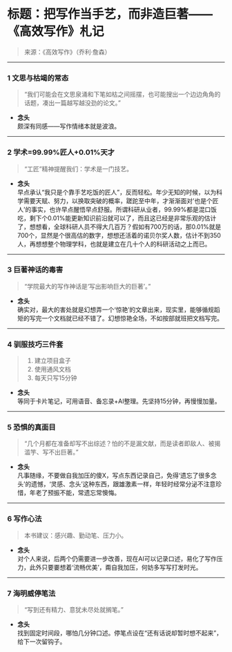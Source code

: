 # 标题：把写作当手艺，而非造巨著——《高效写作》札记

> 来源：《高效写作》（乔利·詹森）

---

### 1 文思与枯竭的常态
> “我们可能会在文思泉涌和下笔如枯之间摇摆，也可能搜出一个边边角角的话题，凑出一篇越写越没劲的论文。”

- **念头**  
  颇深有同感——写作情绪本就是波浪。

---

### 2 学术=99.99%匠人+0.01%天才
> “工匠”精神提醒我们：学术是一门技艺。  

- **念头**  
  早点承认“我只是个靠手艺吃饭的匠人”，反而轻松。年少无知的时候，以为科学需要天赋、努力，以换取突破的概率，蹉跎至中年，才渐渐面对’也是个匠人’的事实，也许早点醒悟早点舒服。所谓科研从业者，99.99%都是混口饭吃，剩下个0.01%能更新知识前沿就可以了，而且这已经是非常乐观的估计了，想想看，全球科研人员不得大几百万？假如有700万的话，那0.01%就是700个，显然是个很高估的数字，想想还活着的诺贝尔奖人数，估计不到350人，再想想整个物理学科，也就是建立在几十个人的科研活动之上而已。

---

### 3 巨著神话的毒害
> “学院最大的写作神话是‘写出影响巨大的巨著’。”

- **念头**  
  确实对，最大的害处就是幻想弄一个‘惊艳’的文章出来，现实里，能够循规蹈矩的写完一个文档就已经不错了。幻想惊艳全场，不如按部就班把文档写完。

---

### 4 驯服技巧三件套
> 1. 建立项目盒子  
> 2. 使用通风文档  
> 3. 每天只写15分钟

- **念头**  
  等同于卡片笔记，可用语音、备忘录+AI整理。先坚持15分钟，再慢慢加量。

---

### 5 恐惧的真面目
> “几个月都在准备却写不出综述？怕的不是漏文献，而是读者即敌人、被揭滥竽、写不出巨著。”

- **念头**  
  凡事随缘，不要做自我加压的傻X，写点东西记录自己，免得‘遗忘了很多念头’的遗憾，‘灵感、念头’这种东西，跟雄激素一样，年轻时经常分泌不注意珍惜，年老了预振不能，常遗忘常懊悔。

---

### 6 写作心法
> 本书建议：感兴趣、勤动笔、压力小。

- **念头**  
  对个人来说，后两个仍需要进一步改善，现在AI可以记录口述，易化了写作压力，此外只要嫑想着‘流畅优美’，甭自我加压，何妨多写写打发时光。

---

### 7 海明威停笔法
> “写到还有精力、意犹未尽处就搁笔。”

- **念头**  
  找到固定时间段，哪怕几分钟口述。停笔点设在“还有话说却暂时想不起来”，给下一次留钩子。